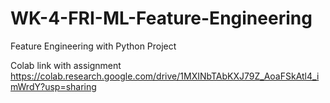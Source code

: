 # WK-4-FRI-ML-Feature-Engineering
Feature Engineering with Python Project

Colab link with assignment 
https://colab.research.google.com/drive/1MXINbTAbKXJ79Z_AoaFSkAtl4_imWrdY?usp=sharing
